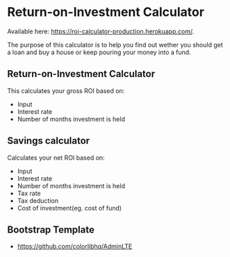 # Return-on-Investment Calculator
Available here: https://roi-calculator-production.herokuapp.com/.

The purpose of this calculator is to help you find out wether you should get a loan and buy a house or keep pouring your money into a fund.

## Return-on-Investment Calculator
This calculates your gross ROI based on:
* Input
* Interest rate
* Number of months investment is held

## Savings calculator
Calculates your net ROI based on:
* Input
* Interest rate
* Number of months investment is held
* Tax rate
* Tax deduction 
* Cost of investment(eg. cost of fund)


## Bootstrap Template 
- https://github.com/colorlibhq/AdminLTE

